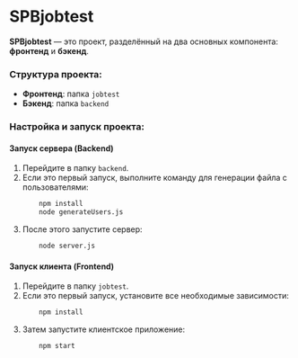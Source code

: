 # SPBjobtest

**SPBjobtest** — это проект, разделённый на два основных компонента: **фронтенд** и **бэкенд**. 

### Структура проекта:
- **Фронтенд**: папка `jobtest`
- **Бэкенд**: папка `backend`

### Настройка и запуск проекта:

#### Запуск сервера (Backend)
1. Перейдите в папку `backend`.
2. Если это первый запуск, выполните команду для генерации файла с пользователями:
    ```bash
        npm install
        node generateUsers.js
    ```
3. После этого запустите сервер:
    ```bash
        node server.js
    ```

#### Запуск клиента (Frontend)
1. Перейдите в папку `jobtest`.
2. Если это первый запуск, установите все необходимые зависимости:
    ```bash
        npm install
    ```
3. Затем запустите клиентское приложение:
    ```bash
        npm start
    ```
